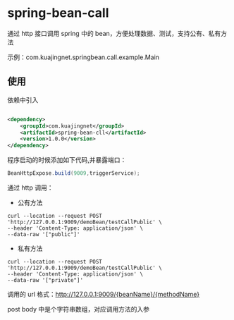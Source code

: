 # spring-bean-call

通过 http 接口调用 spring 中的 bean，方便处理数据、测试，支持公有、私有方法

示例：com.kuajingnet.springbean.call.example.Main

## 使用

依赖中引入

```xml

<dependency>
    <groupId>com.kuajingnet</groupId>
    <artifactId>spring-bean-cll</artifactId>
    <version>1.0.0</version>
</dependency>
```

程序启动的时候添加如下代码,并暴露端口：

```java
BeanHttpExpose.build(9009,triggerService);
```

通过 http 调用：

- 公有方法

```shell
curl --location --request POST 'http://127.0.0.1:9009/demoBean/testCallPublic' \
--header 'Content-Type: application/json' \
--data-raw '["public"]'
```

- 私有方法

```shell
curl --location --request POST 'http://127.0.0.1:9009/demoBean/testCallPublic' \
--header 'Content-Type: application/json' \
--data-raw '["private"]'
```

调用的 url 格式：http://127.0.0.1:9009/{beanName}/{methodName}

post body 中是个字符串数组，对应调用方法的入参
